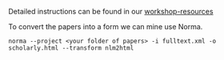 Detailed instructions can be found in our [workshop-resources](https://github.com/ContentMine/workshop-resources/tree/master/software-tutorials/norma)

To convert the papers into a form we can mine use Norma.

```norma --project <your folder of papers> -i fulltext.xml -o scholarly.html --transform nlm2html```